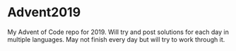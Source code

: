 # Advent2019
My Advent of Code repo for 2019.
Will try and post solutions for each day in multiple languages.
May not finish every day but will try to work through it.
